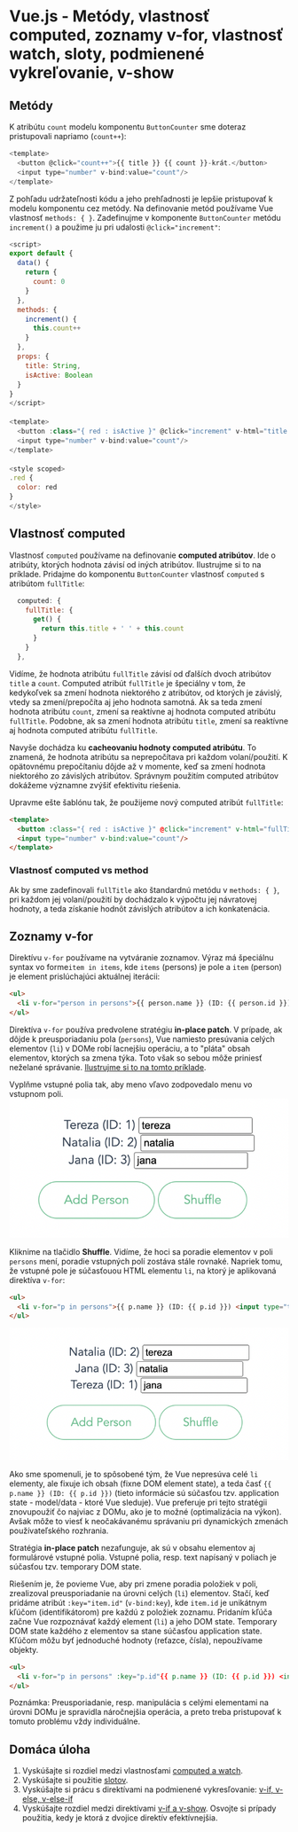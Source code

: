# Vue.js - Metódy, vlastnosť computed, zoznamy v-for, vlastnosť watch, sloty, podmienené vykreľovanie, v-show

## Metódy
K atribútu ``count`` modelu komponentu ``ButtonCounter`` sme doteraz pristupovali napriamo (``count++``):

```js
<template>
  <button @click="count++">{{ title }} {{ count }}-krát.</button>
  <input type="number" v-bind:value="count"/>
</template>
```

Z pohľadu udržateľnosti kódu a jeho prehľadnosti je lepšie pristupovať k modelu komponentu cez metódy. Na definovanie metód používame Vue vlastnosť ``methods: { }``. Zadefinujme v komponente ``ButtonCounter`` metódu ``increment()`` a použime ju pri udalosti ``@click="increment"``:

```js
<script>
export default {
  data() {
    return {
      count: 0
    }
  },
  methods: {
    increment() {
      this.count++
    }
  },
  props: {
    title: String,
    isActive: Boolean
  }
}
</script>

<template>
  <button :class="{ red : isActive }" @click="increment" v-html="title + ' ' + count"></button>
  <input type="number" v-bind:value="count"/>
</template>

<style scoped>
.red { 
  color: red
}
</style>
```

## Vlastnosť computed

Vlastnosť ``computed`` používame na definovanie **computed atribútov**. Ide o atribúty, ktorých hodnota závisí od iných atribútov. Ilustrujme si to na príklade. Pridajme do komponentu ``ButtonCounter`` vlastnosť ``computed``  s atribútom ``fullTitle``:

```js
  computed: {
    fullTitle: {
      get() {
        return this.title + ' ' + this.count
      }
    }
  },
```
Vidíme, že hodnota atribútu ``fullTitle`` závisí od ďalších dvoch atribútov ``title`` a ``count``. Computed atribút ``fullTitle`` je špeciálny v tom, že kedykoľvek sa zmení hodnota niektorého z atribútov, od ktorých je závislý, vtedy sa zmení/prepočíta aj jeho hodnota samotná. Ak sa teda zmení hodnota atribútu ``count``, zmení sa reaktívne aj hodnota computed atribútu ``fullTitle``. Podobne, ak sa zmení hodnota atribútu ``title``, zmení sa reaktívne aj hodnota computed atribútu ``fullTitle``.  

Navyše dochádza ku **cacheovaniu hodnoty computed atribútu**. To znamená, že hodnota atribútu sa neprepočítava pri každom volaní/použití. K opätovnému prepočítaniu dôjde až v momente, keď sa zmení hodnota niektorého zo závislých atribútov. Správnym použitím computed atribútov dokážeme významne zvýšiť efektivitu riešenia.  

Upravme ešte šablónu tak, že použijeme nový computed atribút ``fullTitle``:

```html
<template>
  <button :class="{ red : isActive }" @click="increment" v-html="fullTitle"></button>
  <input type="number" v-bind:value="count"/>
</template>
```

### Vlastnosť computed vs method
Ak by sme zadefinovali ``fullTitle`` ako štandardnú metódu v ``methods: { }``, pri každom jej volaní/použití by dochádzalo k výpočtu jej návratovej hodnoty, a teda získanie hodnôt závislých atribútov a ich konkatenácia. 

## Zoznamy v-for
Direktívu ``v-for`` používame na vytváranie zoznamov. Výraz má špeciálnu syntax vo forme``item in items``, kde ``items`` (persons) je pole a ``item`` (person) je element prislúchajúci aktuálnej iterácii:

```html
<ul>
  <li v-for="person in persons">{{ person.name }} (ID: {{ person.id }})</li>
</ul>
```

Direktíva ``v-for`` používa predvolene stratégiu **in-place patch**. V prípade, ak dôjde k preusporiadaniu pola (``persons``), Vue namiesto presúvania celých elementov (``li``) v DOMe robí lacnejšiu operáciu, a to "pláta" obsah elementov, ktorých sa zmena týka. Toto však so sebou môže priniesť neželané správanie. [Ilustrujme si to na tomto príklade](https://codepen.io/kurice/pen/ZEamyKw).

Vyplňme vstupné polia tak, aby meno vľavo zodpovedalo menu vo vstupnom poli. 
![Ukážka v-for](zdroje/vfor1.png "Ukážka v-for")

Kliknime na tlačidlo **Shuffle**. Vidíme, že hoci sa poradie elementov v poli ``persons`` mení, poradie vstupných polí zostáva stále rovnaké. Napriek tomu, že vstupné pole je súčasťouou HTML elementu ``li``, na ktorý je aplikovaná direktíva ``v-for``:

```html
<ul>
  <li v-for="p in persons">{{ p.name }} (ID: {{ p.id }}) <input type="text"></li>
</ul>
```

![Ukážka v-for](zdroje/vfor2.png "Ukážka v-for")

Ako sme spomenuli, je to spôsobené tým, že Vue nepresúva celé ``li`` elementy, ale fixuje ich obsah (fixne DOM element state), a teda časť ``{{ p.name }} (ID: {{ p.id }})`` (tieto informácie sú súčasťou tzv. application state - model/data - ktoré Vue sleduje). Vue preferuje pri tejto stratégii znovupoužiť čo najviac z DOMu, ako je to možné (optimalizácia na výkon). Avšak môže to viesť k neočakávanému správaniu pri dynamických zmenách používateľského rozhrania. 

Stratégia **in-place patch** nezafunguje, ak sú v obsahu elementov aj formulárové vstupné polia. Vstupné polia, resp. text napísaný v poliach je súčasťou tzv. temporary DOM state. 

Riešením je, že povieme Vue, aby pri zmene poradia položiek v poli, zrealizoval preusporiadanie na úrovni celých (``li``) elementov. Stačí, keď pridáme atribút ``:key="item.id"`` (``v-bind:key``), kde ``item.id`` je unikátnym kľúčom (identifikátorom) pre každú z položiek zoznamu. Pridaním kľúča začne Vue rozpoznávať každý element (``li``) a jeho DOM state. Temporary DOM state každého z elementov sa stane súčasťou application state. Kľúčom môžu byť jednoduché hodnoty (reťazce, čísla), nepoužívame objekty.

```html
<ul>
  <li v-for="p in persons" :key="p.id"{{ p.name }} (ID: {{ p.id }}) <input type="text"></li>
</ul>
  ```

Poznámka: Preusporiadanie, resp. manipulácia s celými elementami na úrovni DOMu je spravidla náročnejšia operácia, a preto treba pristupovať k tomuto problému vždy individuálne.


## Domáca úloha

1. Vyskúšajte si rozdiel medzi vlastnosťami [computed a watch](https://guivern.hashnode.dev/vue-js-differences-between-computed-and-watch).
2. Vyskúšajte si použitie [slotov](https://vuejs.org/guide/components/slots.html#slot-content-and-outlet).
3. Vyskúšajte si prácu s direktívami na podmienené vykresľovanie: [v-if, v-else, v-else-if](https://v2.vuejs.org/v2/guide/conditional.html)
4. Vyskúšajte rozdiel medzi direktívami [v-if a v-show](https://mattmaribojoc.medium.com/v-if-vs-v-show-vue-conditional-rendering-86ca39a8b322). Osvojte si prípady použitia, kedy je ktorá z dvojice direktív efektívnejšia.